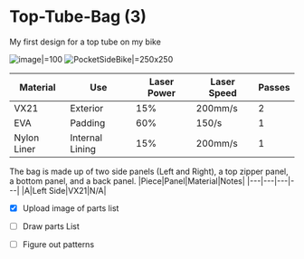 # Top-Tube-Bag (3)
My first design for a top tube on my bike


![image](https://github.com/miniluigi/Top-Tube-Bag/assets/45057973/f00c3100-4ac4-45f1-8c4a-47dbe842ba4c)|=100
![PocketSideBike](https://github.com/miniluigi/Top-Tube-Bag/assets/45057973/7c27af94-b1e9-4c42-8642-b5d0bf4b4131)|=250x250



|Material|Use|Laser Power|Laser Speed|Passes|
|---|---|---|---|---|
|VX21|Exterior|15%|200mm/s|2|
|EVA|Padding|60%|150/s|1|
|Nylon Liner|Internal Lining|15%|200mm/s|1|

The bag is made up of two side panels (Left and Right), a top zipper panel, a bottom panel, and a back panel.
|Piece|Panel|Material|Notes|
|---|---|---|---|
|A|Left Side|VX21|N/A|


- [x] Upload image of parts list
- [ ] Draw parts List
- [ ] Figure out patterns

